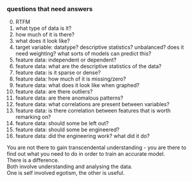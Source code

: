 ### questions that need answers
0. RTFM
1. what type of data is it? 
2. how much of it is there? 
3. what does it look like? 
4. target variable: datatype? descriptive statistics? unbalanced? does it need weighting? what sorts of models can predict this? 
5. feature data: independent or dependent?
6. feature data: what are the descriptive statistics of the data? 
7. feature data: is it sparse or dense? 
8. feature data: how much of it is missing/zero? 
9. feature data: what does it look like when graphed? 
10. feature data: are there outliers? 
11. feature data: are there anomalous patterns? 
12. feature data: what correlations are present between variables? 
13. feature data: is there correlation between features that is worth remarking on? 
14. feature data: should some be left out?
15. feature data: should some be engineered? 
16. feature data: did the engineering work? what did it do? 


You are not there to gain transcendental understanding - you are there to find out what you need to do in order to train an accurate model.  
There is a difference.  
Both involve understanding and analysing the data.  
One is self involved egotism, the other is useful. 
